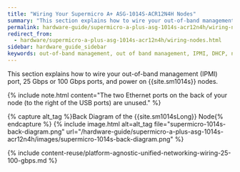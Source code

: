 ```yaml
---
title: "Wiring Your Supermicro A+ ASG-1014S-ACR12N4H Nodes"
summary: "This section explains how to wire your out-of-band management (IPMI) port, 100 Gbps ports, and power on Supermicro A+ ASG-1014S-ACR12N4H nodes."
permalink: hardware-guide/supermicro-a-plus-asg-1014s-acr12n4h/wiring-nodes.html
redirect_from:
  - hardware/supermicro-a-plus-asg-1014s-acr12n4h/wiring-nodes.html
sidebar: hardware_guide_sidebar
keywords: out-of-band management, out of band management, IPMI, DHCP, network, networking, LAN, ipmitool, 100 Gbps, Ethernet, power, Supermicro 1014S, ACR12N4H
---
```


This section explains how to wire your out-of-band management (IPMI) port, 25 Gbps or 100 Gbps ports, and power on {{site.sm1014s}} nodes.

{% include note.html content="The two Ethernet ports on the back of your node (to the right of the USB ports) are unused." %}

{% capture alt_tag %}Back Diagram of the {{site.sm1014sLong}} Node{% endcapture %}
{% include image.html alt=alt_tag file="supermicro-1014s-back-diagram.png" url="/hardware-guide/supermicro-a-plus-asg-1014s-acr12n4h/images/supermicro-1014s-back-diagram.png" %}

{% include content-reuse/platform-agnostic-unified-networking-wiring-25-100-gbps.md %}
